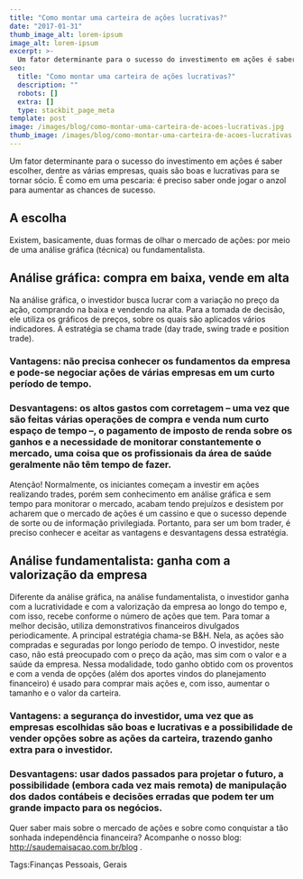 ```yaml
---
title: "Como montar uma carteira de ações lucrativas?"
date: "2017-01-31"
thumb_image_alt: lorem-ipsum
image_alt: lorem-ipsum
excerpt: >-
  Um fator determinante para o sucesso do investimento em ações é saber escolher, dentre as várias empresas, quais são boas e lucrativas para se tornar sócio. É como em uma pescaria: é preciso saber onde jogar o anzol para aumentar as chances de sucesso.
seo:
  title: "Como montar uma carteira de ações lucrativas?"
  description: ""
  robots: []
  extra: []
  type: stackbit_page_meta
template: post
image: /images/blog/como-montar-uma-carteira-de-acoes-lucrativas.jpg
thumb_image: /images/blog/como-montar-uma-carteira-de-acoes-lucrativas.jpg
---
```


Um fator determinante para o sucesso do investimento em ações é saber escolher, dentre as várias empresas, quais são boas e lucrativas para se tornar sócio. É como em uma pescaria: é preciso saber onde jogar o anzol para aumentar as chances de sucesso.

## A escolha

Existem, basicamente, duas formas de olhar o mercado de ações: por meio de uma análise gráfica (técnica) ou fundamentalista.

## Análise gráfica: compra em baixa, vende em alta

Na análise gráfica, o investidor busca lucrar com a variação no preço da ação, comprando na baixa e vendendo na alta. Para a tomada de decisão, ele utiliza os gráficos de preços, sobre os quais são aplicados vários indicadores. A estratégia se chama trade (day trade, swing trade e position trade).

### Vantagens: não precisa conhecer os fundamentos da empresa e pode-se negociar ações de várias empresas em um curto período de tempo.

### Desvantagens: os altos gastos com corretagem – uma vez que são feitas várias operações de compra e venda num curto espaço de tempo –, o pagamento de imposto de renda sobre os ganhos e a necessidade de monitorar constantemente o mercado, uma coisa que os profissionais da área de saúde geralmente não têm tempo de fazer.

Atenção! Normalmente, os iniciantes começam a investir em ações realizando trades, porém sem conhecimento em análise gráfica e sem tempo para monitorar o mercado, acabam tendo prejuízos e desistem por acharem que o mercado de ações é um cassino e que o sucesso depende de sorte ou de informação privilegiada. Portanto, para ser um bom trader, é preciso conhecer e aceitar as vantagens e desvantagens dessa estratégia.

## Análise fundamentalista: ganha com a valorização da empresa

Diferente da análise gráfica, na análise fundamentalista, o investidor ganha com a lucratividade e com a valorização da empresa ao longo do tempo e, com isso, recebe conforme o número de ações que tem. Para tomar a melhor decisão, utiliza demonstrativos financeiros divulgados periodicamente. A principal estratégia chama-se B&H. Nela, as ações são compradas e seguradas por longo período de tempo. O investidor, neste caso, não está preocupado com o preço da ação, mas sim com o valor e a saúde da empresa. Nessa modalidade, todo ganho obtido com os proventos e com a venda de opções (além dos aportes vindos do planejamento financeiro) é usado para comprar mais ações e, com isso, aumentar o tamanho e o valor da carteira.

### Vantagens: a segurança do investidor, uma vez que as empresas escolhidas são boas e lucrativas e a possibilidade de vender opções sobre as ações da carteira, trazendo ganho extra para o investidor.

### Desvantagens: usar dados passados para projetar o futuro, a possibilidade (embora cada vez mais remota) de manipulação dos dados contábeis e decisões erradas que podem ter um grande impacto para os negócios.

Quer saber mais sobre o mercado de ações e sobre como conquistar a tão sonhada independência financeira? Acompanhe o nosso blog: http://saudemaisacao.com.br/blog .

Tags:Finanças Pessoais, Gerais
